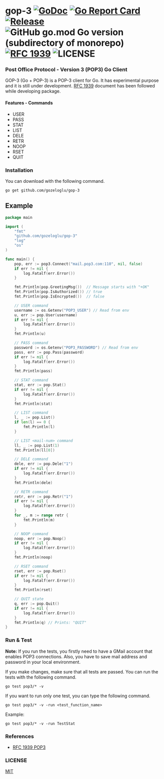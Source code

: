 # gop-3 [![GoDoc](https://godoc.org/github.com/gozeloglu/gop-3?status.svg)](https://godoc.org/github.com/gozeloglu/gop-3) [![Go Report Card](https://goreportcard.com/badge/github.com/gozeloglu/gop-3)](https://goreportcard.com/report/github.com/gozeloglu/gop-3)  [![Release](https://img.shields.io/badge/Release-v0.1.3--beta.2-blue)](https://github.com/gozeloglu/gop-3/releases) ![GitHub go.mod Go version (subdirectory of monorepo)](https://img.shields.io/github/go-mod/go-version/gozeloglu/gop-3?filename=go.mod) [![RFC 1939](https://img.shields.io/badge/Official%20Doc-RFC%201939-yellowgreen)](https://www.ietf.org/rfc/rfc1939.txt) ![LICENSE](https://img.shields.io/badge/license-MIT-green)

### Post Office Protocol - Version 3 (POP3) Go Client

GOP-3 (Go + POP-3) is a POP-3 client for Go. It has experimental purpose and it is still under
development. [RFC 1939](https://www.ietf.org/rfc/rfc1939.txt) document has been followed while developing package.

#### Features - Commands

* USER
* PASS
* STAT
* LIST
* DELE
* RETR
* NOOP
* RSET
* QUIT

### Installation

You can download with the following command.

```shell
go get github.com/gozeloglu/gop-3
```

## Example

```go
package main

import (
	"fmt"
	"github.com/gozeloglu/gop-3"
	"log"
	"os"
)

func main() {
	pop, err := pop3.Connect("mail.pop3.com:110", nil, false)
	if err != nil {
		log.Fatalf(err.Error())
	}

	fmt.Println(pop.GreetingMsg())  // Message starts with "+OK"
	fmt.Println(pop.IsAuthorized()) // true
	fmt.Println(pop.IsEncrypted())  // false

	// USER command
	username := os.Getenv("POP3_USER") // Read from env
	u, err := pop.User(username)
	if err != nil {
		log.Fatalf(err.Error())
	}
	fmt.Println(u)

	// PASS command
	password := os.Getenv("POP3_PASSWORD") // Read from env
	pass, err := pop.Pass(password)
	if err != nil {
		log.Fatalf(err.Error())
	}
	fmt.Println(pass)

	// STAT command
	stat, err := pop.Stat()
	if err != nil {
		log.Fatalf(err.Error())
	}
	fmt.Println(stat)

	// LIST command
	l, _ := pop.List()
	if len(l) == 0 {
		fmt.Println(l)
	}

	// LIST <mail-num> command
	ll, _ := pop.List(1)
	fmt.Println(ll[0])

	// DELE command
	dele, err := pop.Dele("1")
	if err != nil {
		log.Fatalf(err.Error())
	}
	fmt.Println(dele)

	// RETR command 
	retr, err := pop.Retr("1")
	if err != nil {
		log.Fatalf(err.Error())
	}
	for _, m := range retr {
		fmt.Println(m)
	}

	// NOOP command
	noop, err := pop.Noop()
	if err != nil {
		log.Fatalf(err.Error())
	}
	fmt.Println(noop)

	// RSET command
	rset, err := pop.Rset()
	if err != nil {
		log.Fatalf(err.Error())
	}
	fmt.Println(rset)

	// QUIT state
	q, err := pop.Quit()
	if err != nil {
		log.Fatalf(err.Error())
	}
	fmt.Println(q) // Prints: "QUIT"
}
```

### Run & Test

**Note:** If you run the tests, you firstly need to have a GMail account that enables POP3 connections. Also, you have to
save mail address and password in your local environment.

If you make changes, make sure that all tests are passed. You can run the tests with the following command.

```shell
go test pop3/* -v 
```

If you want to run only one test, you can type the following command.

```shell
go test pop3/* -v -run <test_function_name>
```

Example:

```shell
go test pop3/* -v -run TestStat
```

### References

* [RFC 1939 POP3](https://www.ietf.org/rfc/rfc1939.txt)

### LICENSE

[MIT](https://github.com/gozeloglu/gop-3/blob/main/LICENSE)